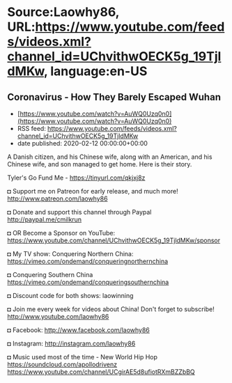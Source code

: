 # Source:Laowhy86, URL:https://www.youtube.com/feeds/videos.xml?channel_id=UChvithwOECK5g_19TjldMKw, language:en-US

## Coronavirus - How They Barely  Escaped Wuhan
 - [https://www.youtube.com/watch?v=AuWQ0Uzq0n0](https://www.youtube.com/watch?v=AuWQ0Uzq0n0)
 - RSS feed: https://www.youtube.com/feeds/videos.xml?channel_id=UChvithwOECK5g_19TjldMKw
 - date published: 2020-02-12 00:00:00+00:00

A Danish citizen, and his Chinese wife, along with an American, and his Chinese wife, and son managed to get home. Here is their story.

Tyler's Go Fund Me - https://tinyurl.com/qkjxj8z

◘ Support me on Patreon for early release, and much more! http://www.patreon.com/laowhy86

◘ Donate and support this channel through Paypal http://paypal.me/cmilkrun

◘ OR Become a Sponsor on YouTube:
https://www.youtube.com/channel/UChvithwOECK5g_19TjldMKw/sponsor

◘ My TV show: Conquering Northern China:
https://vimeo.com/ondemand/conqueringnorthernchina

◘ Conquering Southern China
https://vimeo.com/ondemand/conqueringsouthernchina

◘ Discount code for both shows: laowinning

◘ Join me every week for videos about China! Don't forget to subscribe!
http://www.youtube.com/laowhy86

◘ Facebook:
http://www.facebook.com/laowhy86

◘ Instagram: 
http://instagram.com/laowhy86

◘ Music used most of the time - New World Hip Hop
https://soundcloud.com/apollodrivenz
https://www.youtube.com/channel/UCgirAE5d8ufiotRXmBZZbBQ

